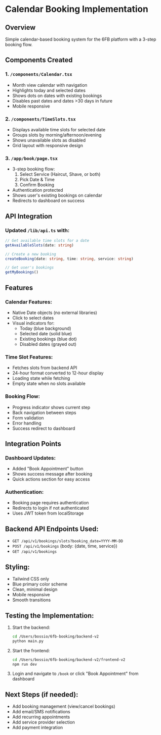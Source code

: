 # Calendar Booking Implementation

## Overview
Simple calendar-based booking system for the 6FB platform with a 3-step booking flow.

## Components Created

### 1. `/components/Calendar.tsx`
- Month view calendar with navigation
- Highlights today and selected dates
- Shows dots on dates with existing bookings
- Disables past dates and dates >30 days in future
- Mobile responsive

### 2. `/components/TimeSlots.tsx`
- Displays available time slots for selected date
- Groups slots by morning/afternoon/evening
- Shows unavailable slots as disabled
- Grid layout with responsive design

### 3. `/app/book/page.tsx`
- 3-step booking flow:
  1. Select Service (Haircut, Shave, or both)
  2. Pick Date & Time
  3. Confirm Booking
- Authentication protected
- Shows user's existing bookings on calendar
- Redirects to dashboard on success

## API Integration

### Updated `/lib/api.ts` with:
```typescript
// Get available time slots for a date
getAvailableSlots(date: string)

// Create a new booking
createBooking(date: string, time: string, service: string)

// Get user's bookings
getMyBookings()
```

## Features

### Calendar Features:
- Native Date objects (no external libraries)
- Click to select dates
- Visual indicators for:
  - Today (blue background)
  - Selected date (solid blue)
  - Existing bookings (blue dot)
  - Disabled dates (grayed out)

### Time Slot Features:
- Fetches slots from backend API
- 24-hour format converted to 12-hour display
- Loading state while fetching
- Empty state when no slots available

### Booking Flow:
- Progress indicator shows current step
- Back navigation between steps
- Form validation
- Error handling
- Success redirect to dashboard

## Integration Points

### Dashboard Updates:
- Added "Book Appointment" button
- Shows success message after booking
- Quick actions section for easy access

### Authentication:
- Booking page requires authentication
- Redirects to login if not authenticated
- Uses JWT token from localStorage

## Backend API Endpoints Used:
- `GET /api/v1/bookings/slots?booking_date=YYYY-MM-DD`
- `POST /api/v1/bookings` (body: {date, time, service})
- `GET /api/v1/bookings`

## Styling:
- Tailwind CSS only
- Blue primary color scheme
- Clean, minimal design
- Mobile responsive
- Smooth transitions

## Testing the Implementation:

1. Start the backend:
   ```bash
   cd /Users/bossio/6fb-booking/backend-v2
   python main.py
   ```

2. Start the frontend:
   ```bash
   cd /Users/bossio/6fb-booking/backend-v2/frontend-v2
   npm run dev
   ```

3. Login and navigate to `/book` or click "Book Appointment" from dashboard

## Next Steps (if needed):
- Add booking management (view/cancel bookings)
- Add email/SMS notifications
- Add recurring appointments
- Add service provider selection
- Add payment integration